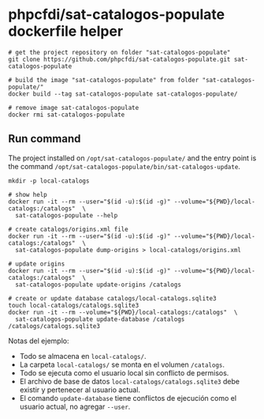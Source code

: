 # phpcfdi/sat-catalogos-populate dockerfile helper

```shell script
# get the project repository on folder "sat-catalogos-populate"
git clone https://github.com/phpcfdi/sat-catalogos-populate.git sat-catalogos-populate

# build the image "sat-catalogos-populate" from folder "sat-catalogos-populate/"
docker build --tag sat-catalogos-populate sat-catalogos-populate/

# remove image sat-catalogos-populate
docker rmi sat-catalogos-populate
```

## Run command

The project installed on `/opt/sat-catalogos-populate/` and the entry point is the command
`/opt/sat-catalogos-populate/bin/sat-catalogos-update`.

```shell
mkdir -p local-catalogs

# show help
docker run -it --rm --user="$(id -u):$(id -g)" --volume="${PWD}/local-catalogs:/catalogs"  \
  sat-catalogos-populate --help

# create catalogs/origins.xml file
docker run -it --rm --user="$(id -u):$(id -g)" --volume="${PWD}/local-catalogs:/catalogs"  \
  sat-catalogos-populate dump-origins > local-catalogs/origins.xml

# update origins
docker run -it --rm --user="$(id -u):$(id -g)" --volume="${PWD}/local-catalogs:/catalogs"  \
  sat-catalogos-populate update-origins /catalogs

# create or update database catalogs/local-catalogs.sqlite3
touch local-catalogs/catalogs.sqlite3
docker run -it --rm --volume="${PWD}/local-catalogs:/catalogs"  \
  sat-catalogos-populate update-database /catalogs /catalogs/catalogs.sqlite3
```

Notas del ejemplo:

- Todo se almacena en `local-catalogs/`.
- La carpeta `local-catalogs/` se monta en el volumen `/catalogs`.
- Todo se ejecuta como el usuario local sin conflicto de permisos.
- El archivo de base de datos `local-catalogs/catalogs.sqlite3` debe existir y pertenecer al usuario actual.
- El comando `update-database` tiene conflictos de ejecución como el usuario actual, no agregar `--user`.
